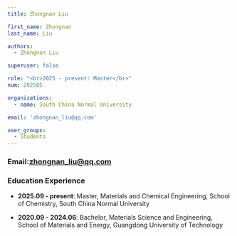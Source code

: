 ```yaml
---
title: Zhongnan Liu

first_name: Zhongnan
last_name: Liu

authors:
  - Zhongnan Liu

superuser: false

role: "<br>2025 - present: Master</br>"
num: 202505

organizations:
  - name: South China Normal University

email: 'zhongnan_liu@qq.com'

user_groups:
  - Students
---
```

### Email:<zhongnan_liu@qq.com>

### Education Experience

- **2025.09 - present**: Master, Materials and Chemical Engineering, School of Chemistry, South China Normal University

- **2020.09 - 2024.06**: Bachelor, Materials Science and Engineering, School of Materials and Energy, Guangdong University of Technology
